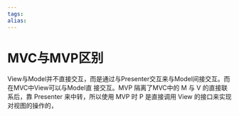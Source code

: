 ```yaml
---
tags: 
alias:
---
```

# MVC与MVP区别

View与Model并不直接交互，而是通过与Presenter交互来与Model间接交互。而在MVC中View可以与Model直 接交互。MVP 隔离了MVC中的 M 与 V 的直接联系后，靠 Presenter 来中转，所以使用 MVP 时 P 是直接调用 View 的接口来实现对视图的操作的，



